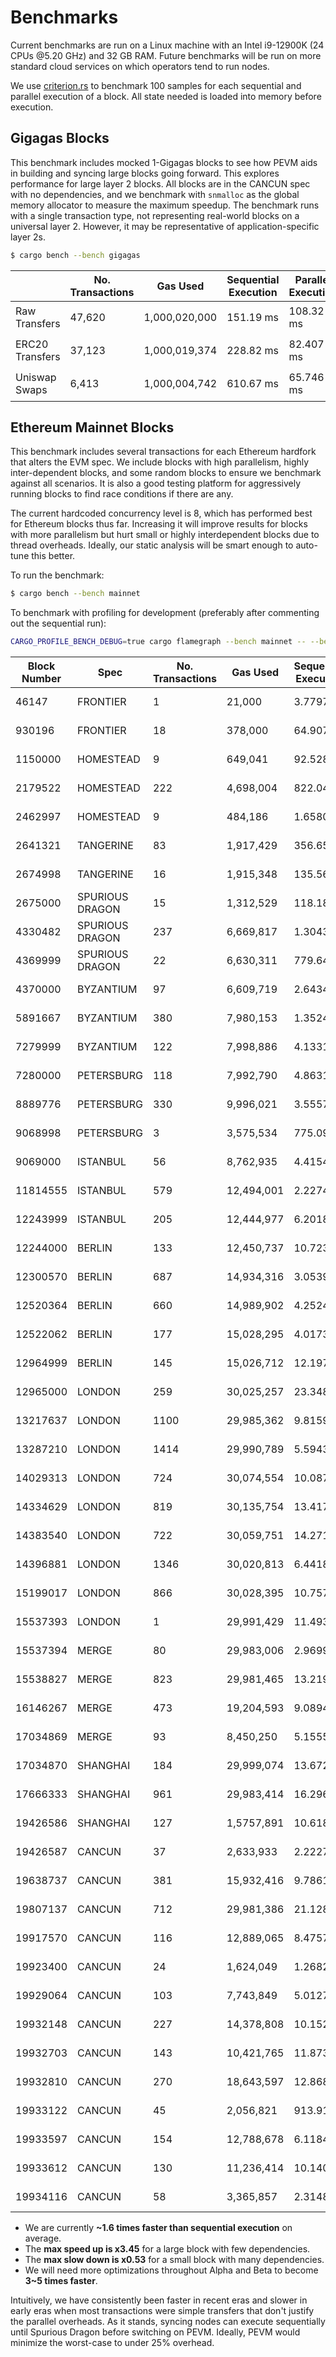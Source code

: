 # Benchmarks

Current benchmarks are run on a Linux machine with an Intel i9-12900K (24 CPUs @5.20 GHz) and 32 GB RAM. Future benchmarks will be run on more standard cloud services on which operators tend to run nodes.

We use [criterion.rs](https://github.com/bheisler/criterion.rs) to benchmark 100 samples for each sequential and parallel execution of a block. All state needed is loaded into memory before execution.

## Gigagas Blocks

This benchmark includes mocked 1-Gigagas blocks to see how PEVM aids in building and syncing large blocks going forward. This explores performance for large layer 2 blocks. All blocks are in the CANCUN spec with no dependencies, and we benchmark with `snmalloc` as the global memory allocator to measure the maximum speedup. The benchmark runs with a single transaction type, not representing real-world blocks on a universal layer 2. However, it may be representative of application-specific layer 2s.

```sh
$ cargo bench --bench gigagas
```

|                 | No. Transactions | Gas Used      | Sequential Execution | Parallel Execution | P / S      |
| --------------- | ---------------- | ------------- | -------------------- | ------------------ | ---------- |
| Raw Transfers   | 47,620           | 1,000,020,000 | 151.19 ms            | 108.32 ms          | 🟢1.4      |
| ERC20 Transfers | 37,123           | 1,000,019,374 | 228.82 ms            | 82.407 ms          | 🟢2.78     |
| Uniswap Swaps   | 6,413            | 1,000,004,742 | 610.67 ms            | 65.746 ms          | 🟢**9.29** |

## Ethereum Mainnet Blocks

This benchmark includes several transactions for each Ethereum hardfork that alters the EVM spec. We include blocks with high parallelism, highly inter-dependent blocks, and some random blocks to ensure we benchmark against all scenarios. It is also a good testing platform for aggressively running blocks to find race conditions if there are any.

The current hardcoded concurrency level is 8, which has performed best for Ethereum blocks thus far. Increasing it will improve results for blocks with more parallelism but hurt small or highly interdependent blocks due to thread overheads. Ideally, our static analysis will be smart enough to auto-tune this better.

To run the benchmark:

```sh
$ cargo bench --bench mainnet
```

To benchmark with profiling for development (preferably after commenting out the sequential run):

```sh
CARGO_PROFILE_BENCH_DEBUG=true cargo flamegraph --bench mainnet -- --bench
```

| Block Number | Spec            | No. Transactions | Gas Used   | Sequential Execution | Parallel Execution | Speedup    |
| ------------ | --------------- | ---------------- | ---------- | -------------------- | ------------------ | ---------- |
| 46147        | FRONTIER        | 1                | 21,000     | 3.7797 µs            | 5.4457 µs          | 🔴0.69     |
| 930196       | FRONTIER        | 18               | 378,000    | 64.907 µs            | 122.86 µs          | 🔴**0.53** |
| 1150000      | HOMESTEAD       | 9                | 649,041    | 92.528 µs            | 116.61 µs          | 🔴0.79     |
| 2179522      | HOMESTEAD       | 222              | 4,698,004  | 822.04 µs            | 1.4508 ms          | 🔴0.57     |
| 2462997      | HOMESTEAD       | 9                | 484,186    | 1.6580 ms            | 1.8709 ms          | 🔴0.89     |
| 2641321      | TANGERINE       | 83               | 1,917,429  | 356.65 µs            | 610.05 µs          | 🔴0.58     |
| 2674998      | TANGERINE       | 16               | 1,915,348  | 135.56 µs            | 122.13 µs          | 🟢1.11     |
| 2675000      | SPURIOUS DRAGON | 15               | 1,312,529  | 118.18 µs            | 125.33 µs          | 🔴0.94     |
| 4330482      | SPURIOUS DRAGON | 237              | 6,669,817  | 1.3043 ms            | 632.36 µs          | 🟢2.06     |
| 4369999      | SPURIOUS DRAGON | 22               | 6,630,311  | 779.64 µs            | 373.73 µs          | 🟢2.09     |
| 4370000      | BYZANTIUM       | 97               | 6,609,719  | 2.6434 ms            | 2.3990 ms          | 🟢1.1      |
| 5891667      | BYZANTIUM       | 380              | 7,980,153  | 1.3524 ms            | 2.3064 ms          | 🔴0.59     |
| 7279999      | BYZANTIUM       | 122              | 7,998,886  | 4.1331 ms            | 1.3422 ms          | 🟢3.08     |
| 7280000      | PETERSBURG      | 118              | 7,992,790  | 4.8631 ms            | 2.4073 ms          | 🟢2.02     |
| 8889776      | PETERSBURG      | 330              | 9,996,021  | 3.5557 ms            | 1.3597 ms          | 🟢2.62     |
| 9068998      | PETERSBURG      | 3                | 3,575,534  | 775.09 µs            | 950.07 µs          | 🔴0.82     |
| 9069000      | ISTANBUL        | 56               | 8,762,935  | 4.4154 ms            | 2.8339 ms          | 🟢1.56     |
| 11814555     | ISTANBUL        | 579              | 12,494,001 | 2.2274 ms            | 3.5746 ms          | 🔴0.62     |
| 12243999     | ISTANBUL        | 205              | 12,444,977 | 6.2018 ms            | 3.1707 ms          | 🟢1.96     |
| 12244000     | BERLIN          | 133              | 12,450,737 | 10.723 ms            | 8.1108 ms          | 🟢1.32     |
| 12300570     | BERLIN          | 687              | 14,934,316 | 3.0539 ms            | 4.2237 ms          | 🔴0.72     |
| 12520364     | BERLIN          | 660              | 14,989,902 | 4.2524 ms            | 5.3863 ms          | 🔴0.79     |
| 12522062     | BERLIN          | 177              | 15,028,295 | 4.0173 ms            | 2.0181 ms          | 🟢1.99     |
| 12964999     | BERLIN          | 145              | 15,026,712 | 12.197 ms            | 9.9974 ms          | 🟢1.22     |
| 12965000     | LONDON          | 259              | 30,025,257 | 23.348 ms            | 8.0176 ms          | 🟢2.91     |
| 13217637     | LONDON          | 1100             | 29,985,362 | 9.8159 ms            | 7.6552 ms          | 🟢1.28     |
| 13287210     | LONDON          | 1414             | 29,990,789 | 5.5943 ms            | 9.8964 ms          | 🔴0.63     |
| 14029313     | LONDON          | 724              | 30,074,554 | 10.087 ms            | 2.9252 ms          | 🟢**3.45** |
| 14334629     | LONDON          | 819              | 30,135,754 | 13.417 ms            | 6.5359 ms          | 🟢2.05     |
| 14383540     | LONDON          | 722              | 30,059,751 | 14.271 ms            | 6.1156 ms          | 🟢2.33     |
| 14396881     | LONDON          | 1346             | 30,020,813 | 6.4418 ms            | 9.0465 ms          | 🔴0.71     |
| 15199017     | LONDON          | 866              | 30,028,395 | 10.757 ms            | 4.9873 ms          | 🟢2.16     |
| 15537393     | LONDON          | 1                | 29,991,429 | 11.493 µs            | 12.968 µs          | 🔴0.89     |
| 15537394     | MERGE           | 80               | 29,983,006 | 2.9699 ms            | 1.9069 ms          | 🟢1.56     |
| 15538827     | MERGE           | 823              | 29,981,465 | 13.219 ms            | 7.6873 ms          | 🟢1.72     |
| 16146267     | MERGE           | 473              | 19,204,593 | 9.0894 ms            | 3.2204 ms          | 🟢2.82     |
| 17034869     | MERGE           | 93               | 8,450,250  | 5.1555 ms            | 2.5132 ms          | 🟢2.05     |
| 17034870     | SHANGHAI        | 184              | 29,999,074 | 13.672 ms            | 8.9260 ms          | 🟢1.53     |
| 17666333     | SHANGHAI        | 961              | 29,983,414 | 16.296 ms            | 8.1969 ms          | 🟢1.99     |
| 19426586     | SHANGHAI        | 127              | 1,5757,891 | 10.618 ms            | 8.6075 ms          | 🟢1.23     |
| 19426587     | CANCUN          | 37               | 2,633,933  | 2.2227 ms            | 1.3711 ms          | 🟢1.62     |
| 19638737     | CANCUN          | 381              | 15,932,416 | 9.7861 ms            | 6.4509 ms          | 🟢1.52     |
| 19807137     | CANCUN          | 712              | 29,981,386 | 21.128 ms            | 9.7196 ms          | 🟢2.17     |
| 19917570     | CANCUN          | 116              | 12,889,065 | 8.4757 ms            | 4.3217 ms          | 🟢1.96     |
| 19923400     | CANCUN          | 24               | 1,624,049  | 1.2682 ms            | 1.0642 ms          | 🟢1.19     |
| 19929064     | CANCUN          | 103              | 7,743,849  | 5.0127 ms            | 2.8567 ms          | 🟢1.75     |
| 19932148     | CANCUN          | 227              | 14,378,808 | 10.152 ms            | 6.0603 ms          | 🟢1.68     |
| 19932703     | CANCUN          | 143              | 10,421,765 | 11.873 ms            | 6.9568 ms          | 🟢1.71     |
| 19932810     | CANCUN          | 270              | 18,643,597 | 12.868 ms            | 7.6772 ms          | 🟢1.68     |
| 19933122     | CANCUN          | 45               | 2,056,821  | 913.91 µs            | 608.82 µs          | 🟢1.5      |
| 19933597     | CANCUN          | 154              | 12,788,678 | 6.1184 ms            | 3.8749 ms          | 🟢1.58     |
| 19933612     | CANCUN          | 130              | 11,236,414 | 10.140 ms            | 3.9600 ms          | 🟢2.56     |
| 19934116     | CANCUN          | 58               | 3,365,857  | 2.3148 ms            | 1.4024 ms          | 🟢1.65     |

- We are currently **~1.6 times faster than sequential execution** on average.
- The **max speed up is x3.45** for a large block with few dependencies.
- The **max slow down is x0.53** for a small block with many dependencies.
- We will need more optimizations throughout Alpha and Beta to become **3~5 times faster**.

Intuitively, we have consistently been faster in recent eras and slower in early eras when most transactions were simple transfers that don't justify the parallel overheads. As it stands, syncing nodes can execute sequentially until Spurious Dragon before switching on PEVM. Ideally, PEVM would minimize the worst-case to under 25% overhead.
